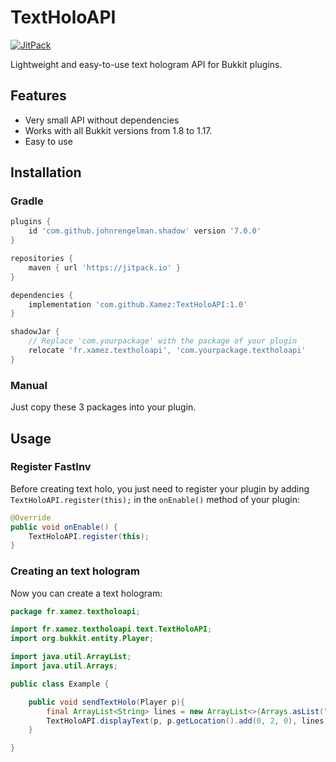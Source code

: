 # TextHoloAPI
[![JitPack](https://jitpack.io/v/Xamez/TextHoloAPI.svg)](https://jitpack.io/#Xamez/TextHoloAPI)

Lightweight and easy-to-use text hologram API for Bukkit plugins.

## Features
* Very small API without dependencies
* Works with all Bukkit versions from 1.8 to 1.17.
* Easy to use

## Installation

### Gradle
```groovy
plugins {
    id 'com.github.johnrengelman.shadow' version '7.0.0'
}

repositories {
    maven { url 'https://jitpack.io' }
}

dependencies {
    implementation 'com.github.Xamez:TextHoloAPI:1.0'
}

shadowJar {
    // Replace 'com.yourpackage' with the package of your plugin 
    relocate 'fr.xamez.textholoapi', 'com.yourpackage.textholoapi'
}
```

### Manual

Just copy these 3 packages into your plugin.

## Usage

### Register FastInv
Before creating text holo, you just need to register your plugin by adding `TextHoloAPI.register(this);` in the `onEnable()` method of your plugin:
```java
@Override
public void onEnable() {
    TextHoloAPI.register(this);
}
```

### Creating an text hologram

Now you can create a text hologram:

```java
package fr.xamez.textholoapi;

import fr.xamez.textholoapi.text.TextHoloAPI;
import org.bukkit.entity.Player;

import java.util.ArrayList;
import java.util.Arrays;

public class Example {

    public void sendTextHolo(Player p){
        final ArrayList<String> lines = new ArrayList<>(Arrays.asList("My first line", "§cA second line with color", "&b&lThe last line"));
        TextHoloAPI.displayText(p, p.getLocation().add(0, 2, 0), lines, 1, 40, 0.25, true);
    }

}
```
